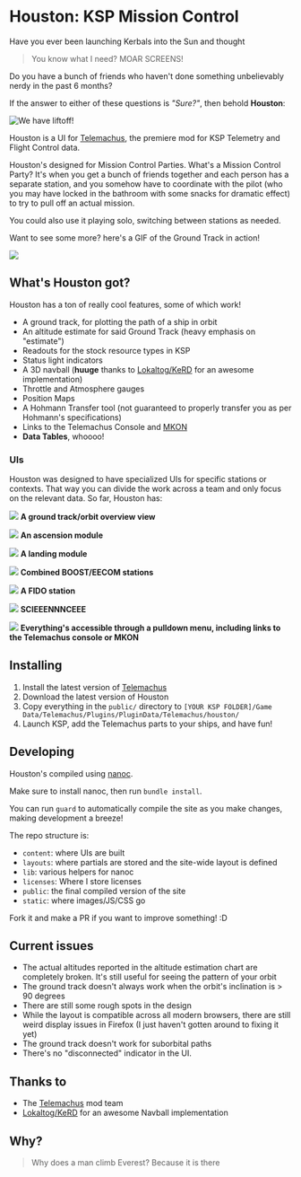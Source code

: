 # Houston: KSP Mission Control

Have you ever been launching Kerbals into the Sun and thought

> You know what I need? MOAR SCREENS!

Do you have a bunch of friends who haven't done something unbelievably nerdy in the past 6 months?

If the answer to either of these questions is *"Sure?"*, then behold **Houston**:

![We have liftoff!](readme-images/ascension-preview.gif)

Houston is a UI for [Telemachus](http://forum.kerbalspaceprogram.com/threads/24594), the premiere mod for KSP Telemetry and Flight Control data.

Houston's designed for Mission Control Parties. What's a Mission Control Party? It's when you get a bunch of friends together and each person has a separate station, and you somehow have to coordinate with the pilot (who you may have locked in the bathroom with some snacks for dramatic effect) to try to pull off an actual mission.

You could also use it playing solo, switching between stations as needed.

Want to see some more? here's a GIF of the Ground Track in action!

![](readme-images/ground-track-preview.gif)

## What's Houston got?

Houston has a ton of really cool features, some of which work!

* A ground track, for plotting the path of a ship in orbit
* An altitude estimate for said Ground Track (heavy emphasis on "estimate")
* Readouts for the stock resource types in KSP
* Status light indicators
* A 3D navball (**huuge** thanks to [Lokaltog/KeRD](https://github.com/Lokaltog/KeRD) for an awesome implementation)
* Throttle and Atmosphere gauges
* Position Maps
* A Hohmann Transfer tool (not guaranteed to properly transfer you as per Hohmann's specifications)
* Links to the Telemachus Console and [MKON](https://github.com/chrisnic/mkon?files=1)
* **Data Tables**, whoooo!

### UIs

Houston was designed to have specialized UIs for specific stations or contexts. That way you can divide the work across a team and only focus on the relevant data. So far, Houston has:

![](readme-images/ground-track.png)
**A ground track/orbit overview view**

![](readme-images/ascension.png)
**An ascension module**

![](readme-images/landing.png)
**A landing module**

![](readme-images/boost.png)
**Combined BOOST/EECOM stations**

![](readme-images/fido.png)
**A FIDO station**

![](readme-images/science.png)
**SCIEEENNNCEEE**

![](readme-images/navigation.png)
**Everything's accessible through a pulldown menu, including links to the Telemachus console or MKON**

## Installing

1. Install the latest version of [Telemachus](http://forum.kerbalspaceprogram.com/threads/24594)
2. Download the latest version of Houston
3. Copy everything in the `public/` directory to `[YOUR KSP FOLDER]/Game Data/Telemachus/Plugins/PluginData/Telemachus/houston/`
4. Launch KSP, add the Telemachus parts to your ships, and have fun!

## Developing

Houston's compiled using [nanoc](http://nanoc.ws).

Make sure to install nanoc, then run `bundle install`.

You can run `guard` to automatically compile the site as you make changes, making development a breeze!

The repo structure is:

* `content`: where UIs are built
* `layouts`: where partials are stored and the site-wide layout is defined
* `lib`: various helpers for nanoc
* `licenses`: Where I store licenses
* `public`: the final compiled version of the site
* `static`: where images/JS/CSS go

Fork it and make a PR if you want to improve something! :D

## Current issues

* The actual altitudes reported in the altitude estimation chart are completely broken. It's still useful for seeing the pattern of your orbit
* The ground track doesn't always work when the orbit's inclination is > 90 degrees
* There are still some rough spots in the design
* While the layout is compatible across all modern browsers, there are still weird display issues in Firefox (I just haven't gotten around to fixing it yet)
* The ground track doesn't work for suborbital paths
* There's no "disconnected" indicator in the UI.

## Thanks to

* The [Telemachus](http://forum.kerbalspaceprogram.com/threads/24594) mod team
* [Lokaltog/KeRD](https://github.com/Lokaltog/KeRD) for an awesome Navball implementation

## Why?

> Why does a man climb Everest? Because it is there
